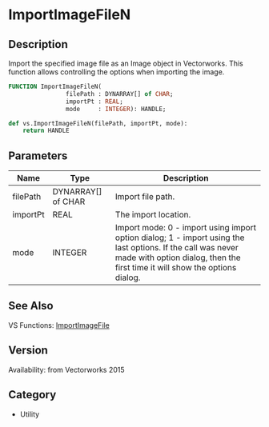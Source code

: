 # ImportImageFileN

## Description
Import the specified image file as an Image object in Vectorworks. This function allows controlling the options when importing the image.

```pascal
FUNCTION ImportImageFileN(
				filePath : DYNARRAY[] of CHAR;
				importPt : REAL;
				mode     : INTEGER): HANDLE;
```

```python
def vs.ImportImageFileN(filePath, importPt, mode):
    return HANDLE
```

## Parameters
|Name|Type|Description|
|---|---|---|
|filePath|DYNARRAY[] of CHAR|Import file path.|
|importPt|REAL|The import location.|
|mode|INTEGER|Import mode: 0 - import using import option dialog; 1 - import using the last options. If the call was never made with option dialog, then the first time it will show the options dialog.|

## See Also
VS Functions:
[ImportImageFile](ImportImageFile.md)

## Version
Availability: from Vectorworks 2015

## Category
* Utility

